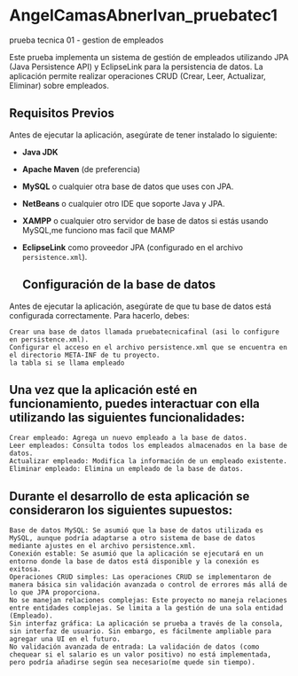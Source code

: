 # AngelCamasAbnerIvan_pruebatec1
prueba tecnica 01 - gestion de empleados


Este prueba implementa un sistema de gestión de empleados utilizando JPA (Java Persistence API) y EclipseLink para la persistencia de datos. La aplicación permite realizar operaciones CRUD (Crear, Leer, Actualizar, Eliminar) sobre empleados.
## Requisitos Previos
Antes de ejecutar la aplicación, asegúrate de tener instalado lo siguiente:
- **Java JDK** 
- **Apache Maven** (de preferencia)
- **MySQL** o cualquier otra base de datos que uses con JPA.
- **NetBeans** o cualquier otro IDE que soporte Java y JPA.
- **XAMPP** o cualquier otro servidor de base de datos si estás usando MySQL,me funciono mas facil que MAMP
- **EclipseLink** como proveedor JPA (configurado en el archivo `persistence.xml`).

  ## Configuración de la base de datos

Antes de ejecutar la aplicación, asegúrate de que tu base de datos está configurada correctamente. Para hacerlo, debes:

    Crear una base de datos llamada pruebatecnicafinal (asi lo configure en persistence.xml).
    Configurar el acceso en el archivo persistence.xml que se encuentra en el directorio META-INF de tu proyecto.
    la tabla si se llama empleado

  ## Una vez que la aplicación esté en funcionamiento, puedes interactuar con ella utilizando las siguientes funcionalidades:

    Crear empleado: Agrega un nuevo empleado a la base de datos.
    Leer empleados: Consulta todos los empleados almacenados en la base de datos.
    Actualizar empleado: Modifica la información de un empleado existente.
    Eliminar empleado: Elimina un empleado de la base de datos.


   ## Durante el desarrollo de esta aplicación se consideraron los siguientes supuestos:

    Base de datos MySQL: Se asumió que la base de datos utilizada es MySQL, aunque podría adaptarse a otro sistema de base de datos mediante ajustes en el archivo persistence.xml.
    Conexión estable: Se asumió que la aplicación se ejecutará en un entorno donde la base de datos está disponible y la conexión es exitosa.
    Operaciones CRUD simples: Las operaciones CRUD se implementaron de manera básica sin validación avanzada o control de errores más allá de lo que JPA proporciona.
    No se manejan relaciones complejas: Este proyecto no maneja relaciones entre entidades complejas. Se limita a la gestión de una sola entidad (Empleado).
    Sin interfaz gráfica: La aplicación se prueba a través de la consola, sin interfaz de usuario. Sin embargo, es fácilmente ampliable para agregar una UI en el futuro.
    No validación avanzada de entrada: La validación de datos (como chequear si el salario es un valor positivo) no está implementada, pero podría añadirse según sea necesario(me quede sin tiempo).
